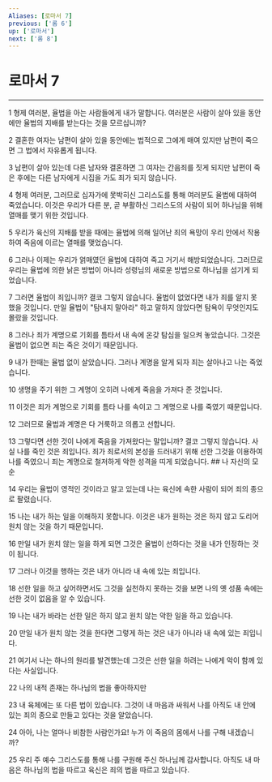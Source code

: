 ```yaml
---
Aliases: [로마서 7]
previous: ['롬 6']
up: ['로마서']
next: ['롬 8']
---
```

# 로마서 7

***


1 형제 여러분, 율법을 아는 사람들에게 내가 말합니다. 여러분은 사람이 살아 있을 동안에만 율법의 지배를 받는다는 것을 모르십니까? 

2 결혼한 여자는 남편이 살아 있을 동안에는 법적으로 그에게 매여 있지만 남편이 죽으면 그 법에서 자유롭게 됩니다. 

3 남편이 살아 있는데 다른 남자와 결혼하면 그 여자는 간음죄를 짓게 되지만 남편이 죽은 후에는 다른 남자에게 시집을 가도 죄가 되지 않습니다. 

4 형제 여러분, 그러므로 십자가에 못박히신 그리스도를 통해 여러분도 율법에 대하여 죽었습니다. 이것은 우리가 다른 분, 곧 부활하신 그리스도의 사람이 되어 하나님을 위해 열매를 맺기 위한 것입니다. 

5 우리가 육신의 지배를 받을 때에는 율법에 의해 일어난 죄의 욕망이 우리 안에서 작용하여 죽음에 이르는 열매를 맺었습니다. 

6 그러나 이제는 우리가 얽매였던 율법에 대하여 죽고 거기서 해방되었습니다. 그러므로 우리는 율법에 의한 낡은 방법이 아니라 성령님의 새로운 방법으로 하나님을 섬기게 되었습니다. 

7 그러면 율법이 죄입니까? 결코 그렇지 않습니다. 율법이 없었다면 내가 죄를 알지 못했을 것입니다. 만일 율법이 "탐내지 말아라" 하고 말하지 않았다면 탐욕이 무엇인지도 몰랐을 것입니다. 

8 그러나 죄가 계명으로 기회를 틈타서 내 속에 온갖 탐심을 일으켜 놓았습니다. 그것은 율법이 없으면 죄는 죽은 것이기 때문입니다. 

9 내가 한때는 율법 없이 살았습니다. 그러나 계명을 알게 되자 죄는 살아나고 나는 죽었습니다. 

10 생명을 주기 위한 그 계명이 오히려 나에게 죽음을 가져다 준 것입니다. 

11 이것은 죄가 계명으로 기회를 틈타 나를 속이고 그 계명으로 나를 죽였기 때문입니다. 

12 그러므로 율법과 계명은 다 거룩하고 의롭고 선합니다. 

13 그렇다면 선한 것이 나에게 죽음을 가져왔다는 말입니까? 결코 그렇지 않습니다. 사실 나를 죽인 것은 죄입니다. 죄가 죄로서의 본성을 드러내기 위해 선한 그것을 이용하여 나를 죽였으니 죄는 계명으로 철저하게 악한 성격을 띠게 되었습니다. ## 나 자신의 모순 

14 우리는 율법이 영적인 것이라고 알고 있는데 나는 육신에 속한 사람이 되어 죄의 종으로 팔렸습니다. 

15 나는 내가 하는 일을 이해하지 못합니다. 이것은 내가 원하는 것은 하지 않고 도리어 원치 않는 것을 하기 때문입니다. 

16 만일 내가 원치 않는 일을 하게 되면 그것은 율법이 선하다는 것을 내가 인정하는 것이 됩니다. 

17 그러나 이것을 행하는 것은 내가 아니라 내 속에 있는 죄입니다. 

18 선한 일을 하고 싶어하면서도 그것을 실천하지 못하는 것을 보면 나의 옛 성품 속에는 선한 것이 없음을 알 수 있습니다. 

19 나는 내가 바라는 선한 일은 하지 않고 원치 않는 악한 일을 하고 있습니다. 

20 만일 내가 원치 않는 것을 한다면 그렇게 하는 것은 내가 아니라 내 속에 있는 죄입니다. 

21 여기서 나는 하나의 원리를 발견했는데 그것은 선한 일을 하려는 나에게 악이 함께 있다는 사실입니다. 

22 나의 내적 존재는 하나님의 법을 좋아하지만 

23 내 육체에는 또 다른 법이 있습니다. 그것이 내 마음과 싸워서 나를 아직도 내 안에 있는 죄의 종으로 만들고 있다는 것을 알았습니다. 

24 아아, 나는 얼마나 비참한 사람인가요! 누가 이 죽음의 몸에서 나를 구해 내겠습니까? 

25 우리 주 예수 그리스도를 통해 나를 구원해 주신 하나님께 감사합니다. 아직도 내 마음은 하나님의 법을 따르고 육신은 죄의 법을 따르고 있습니다.
